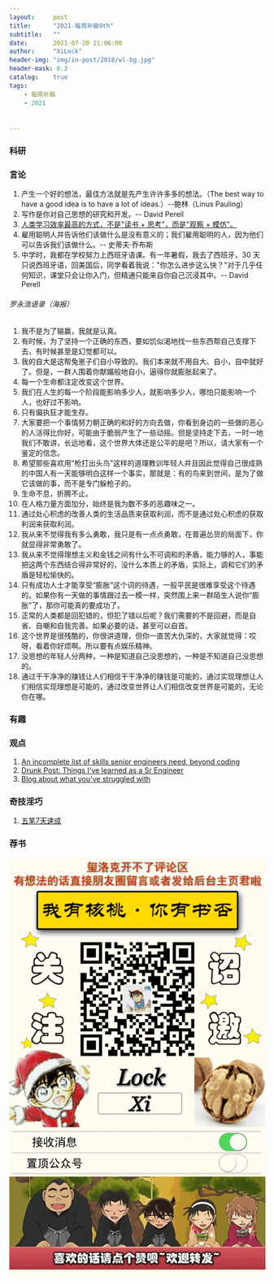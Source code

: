 ```yaml
---
layout:     post
title:      "2021-每周补脑9th"
subtitle:   ""
date:       2021-07-20 21:06:00
author:     "XiLock"
header-img: "img/in-post/2018/wl-bg.jpg"
header-mask: 0.3
catalog:    true
tags:
    - 每周补脑
    - 2021


---
```


### 科研

### 言论
1. 产生一个好的想法，最佳方法就是先产生许许多多的想法。（The best way to have a good idea is to have a lot of ideas.）--鲍林（Linus Pauling）
1. 写作是你对自己思想的研究和开发。-- David Perell
1. [人类学习效率最高的方式，不是"读书 + 思考"，而是"观察 + 模仿"。](https://samoburja.com/the-youtube-revolution-in-knowledge-transfer/)
1. 雇用聪明人并告诉他们该做什么是没有意义的；我们雇用聪明的人，因为他们可以告诉我们该做什么。-- 史蒂夫·乔布斯
1. 中学时，我都在学校努力上西班牙语课。有一年暑假，我去了西班牙，30 天只说西班牙语，回美国后，同学看着我说："你怎么进步这么快？"对于几乎任何知识，课堂只会让你入门，但精通只能来自你自己沉浸其中。-- David Perell


###### 罗永浩语录（海报）
1. 我不是为了输赢，我就是认真。
1. 有时候，为了坚持一个正确的东西，要如饥似渴地找一些东西帮自己支撑下去，有时候甚至是幻觉都可以。
1. 我的自大是这帮兔崽子们自小导致的。我们本来就不用自大、自小，自中就好了。但是，一群人围着你献媚般地自小，逼得你就膨胀起来了。
1. 每一个生命都注定改变这个世界。
1. 我们在人生的每一个阶段能影响多少人，就影响多少人，哪怕只能影响一个人，也好过不影响。
1. 只有偏执狂才能生存。
1. 大家要把一个事情努力朝正确的和好的方向去做，你看到身边的一些做的恶心的人活得比你好，可能由于脆弱产生了一些动摇。但是坚持走下去，一时一地我们不敢讲，长远地看，这个世界大体还是公平的是吧？所以，请大家有一个鉴定的信念。
1. 希望那些喜欢用“枪打出头鸟”这样的道理教训年轻人并且因此觉得自己很成熟的中国人有一天能够明白这样一个事实，那就是：有的鸟来到世间，是为了做它该做的事，而不是专门躲枪子的。
1. 生命不息，折腾不止。
1. 在人格力量方面加分，始终是我为数不多的恶趣味之一。
1. 通过处心积虑的改善人类的生活品质来获取利润，而不是通过处心积虑的获取利润来获取利润。
1. 我从来不觉得我有多么勇敢，我只是有一点点勇敢，在普遍怂货的局面下，你就显得非常勇敢了。
1. 我从来不觉得理想主义和金钱之间有什么不可调和的矛盾，能力够的人，事能把这两个东西结合得非常好的，没什么本质上的矛盾，实际上，调和它们的矛盾是轻松愉快的。
1. 只有成功人士才能享受“膨胀”这个词的待遇，一般平民是很难享受这个待遇的。如果你有一天做的事情跟过去一模一样，突然围上来一群陌生人说你“膨胀”了，那你可能真的要成功了。
1. 正常的人类都是回犯错的，但犯了错以后呢？我们需要的不是回避，而是自省、自嘲和自我完善。如果必要的话，甚至可以自首。
1. 这个世界是很残酷的，你很讲道理，但你一直苦大仇深的，大家就觉得：哎呀，看着你好烦啊。所以要有点娱乐精神。
1. 没思想的年轻人分两种，一种是知道自己没思想的，一种是不知道自己没思想的。
1. 通过干干净净的赚钱让人们相信干干净净的赚钱是可能的，通过实现理想让人们相信实现理想是可能的，通过改变世界让人们相信改变世界是可能的，无论你在哪。


### 有趣


### 观点
1. [An incomplete list of skills senior engineers need, beyond coding](https://skamille.medium.com/an-incomplete-list-of-skills-senior-engineers-need-beyond-coding-8ed4a521b29f)
1. [Drunk Post: Things I've learned as a Sr Engineer](https://old.reddit.com/r/ExperiencedDevs/comments/nmodyl/drunk_post_things_ive_learned_as_a_sr_engineer/)
1. [Blog about what you've struggled with](https://jvns.ca/blog/2021/05/24/blog-about-what-you-ve-struggled-with/)

### 奇技淫巧
1. [五笔7天速成](https://wubi.yantuz.cn/)

### 荐书


![](/img/wc-tail.GIF)
